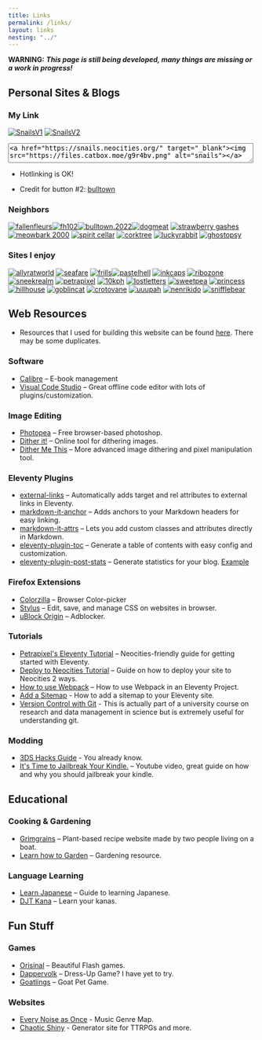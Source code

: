 ```yaml
---
title: Links
permalink: /links/
layout: links
nesting: "../"
---
```


**WARNING:** ***This page is still being developed, many things are missing or a work in progress!***

## Personal Sites & Blogs

### My Link
<div class="link-buttons">

[![SnailsV1](https://files.catbox.moe/g9r4bv.png)](https://files.catbox.moe/g9r4bv.png) [![SnailsV2](https://files.catbox.moe/9ghove.png)](https://files.catbox.moe/9ghove.png)

<textarea class="code-textarea" style="height: 40px; width: 500px;">&lt;a href="https://snails.neocities.org/" target="_blank"&gt;&lt;img src="https://files.catbox.moe/g9r4bv.png" alt="snails"&gt;&lt;/a&gt;</textarea>

- Hotlinking is OK!

- Credit for button #2: [bulltown](https://bulltown.neocities.org/)

</div>

### Neighbors
<div class="link-buttons">

[![fallenfleurs](/images/buttons/sites/fallenfleurs.png)](https://fallenfleurs.neocities.org/)[![fh102](/images/buttons/sites/sephlow.gif)](https://fh102.neocities.org/)[![bulltown.2022](/images/buttons/sites/b22button.png)](https://bulltown.joejenett.com)[![dogmeat](/images/buttons/sites/doqmeat.png)](https://doqmeat.com/) [![strawberry gashes](https://i.imgur.com/V9sIpx6.gif)](https://strawberry-gashes.neocities.org) [![meowbark 2000](https://i.imgur.com/0dRy6ek.png)](https://meowbark2000.neocities.org) [![spirit cellar](/images/buttons/sites/spiritcellar.gif)](https://spiritcellar.neocities.org/) [![corktree](/images/buttons/sites/corktree.png)](https://corktree.neocities.org/) [![luckyrabbit](https://files.catbox.moe/n23862.png)](https://luckyrabbit.neocities.org/) [![ghostopsy](/images/buttons/sites/ghostopsy.gif)](https://ghostopsy.neocities.org/)

</div>

### Sites I enjoy

<div class="link-buttons">

[![allyratworld](/images/buttons/sites/allyrat.gif)](https://allyratworld.com/) [![seafare](/images/buttons/sites/seafare.png)](https://seafare.neocities.org/) [![frills](/images/buttons/sites/frills.png)](https://frills.dev/)[![pastelhell](/images/buttons/sites/pastelhell.gif)](https://pastelhello.com) [![inkcaps](/images/buttons/sites/inkcaps.gif)](https://inkcaps.neocities.org/) [![ribozone](/images/buttons/sites/ribozone.gif)](https://ribo.zone/) [![sneekrealm](/images/buttons/sites/sneeksrealm.png)](https://sneekrealm.neocities.org/) [![petrapixel](https://cdn.jsdelivr.net/gh/petracoding/petrapixel.neocities.org@latest/public/assets/img/linkback.gif)](https://petrapixel.neocities.org/) [![10kph](/images/buttons/sites/10kph.webp)](https://karma.computer/) [![lostletters](/images/buttons/sites/LostLetters.gif)](https://lostletters.neocities.org/graphics/site_buttons/LostLetters88x31.gif) [![sweetpea](/images/buttons/sites/sweetpea.gif)](https://sweet-pea.neocities.org/) [![princess](https://princss.online/media/images/buttons/princss_button.png)](https://princss.online/) [![hillhouse](/images/buttons/sites/hillhouse.png)](https://hillhouse.neocities.org/) [![goblincat](/images/buttons/sites/goblincat.png)](https://goblincat.neocities.org/) [![crotovane](/images/buttons/sites/crotovane.gif)](https://crotovane.neocities.org/) [![uuupah](/images/buttons/sites/uuupah.png)](https://uuupah.neocities.org/) [![nenrikido](https://dl.dropbox.com/s/265wg2om8bjr5g6/nenrikido_button.gif)](https://nenrikido.neocities.org) [![snifflebear](/images/buttons/sites/snifflebear.png)](https://www.snifflebear.moe/)

</div>

## Web Resources
 
- Resources that I used for building this website can be found [here](/site). There may be some duplicates. 

### Software

- [Calibre](https://calibre-ebook.com/) – E-book management
- [Visual Code Studio](https://code.visualstudio.com/) – Great offline code editor with lots of plugins/customization.

### Image Editing

- [Photopea](https://www.photopea.com/) – Free browser-based photoshop.
- [Dither it!](https://ditherit.com/) – Online tool for dithering images.
- [Dither Me This](https://doodad.dev/dither-me-this/) – More advanced image dithering and pixel manipulation tool.

### Eleventy Plugins

- [external-links](https://www.npmjs.com/package/@sardine/eleventy-plugin-external-links) – Automatically adds target and rel attributes to external links in Eleventy.
- [markdown-it-anchor](https://github.com/valeriangalliat/markdown-it-anchor) – Adds anchors to your Markdown headers for easy linking.
- [markdown-it-attrs](https://github.com/arve0/markdown-it-attrs) – Lets you add custom classes and attributes directly in Markdown.
- [eleventy-plugin-toc](https://github.com/uncenter/eleventy-plugin-toc) – Generate a table of contents with easy config and customization.
- [eleventy-plugin-post-stats](https://github.com/johnwargo/eleventy-plugin-post-stats) – Generate statistics for your blog. [Example](https://rknight.me/blog/stats/)

### Firefox Extensions

- [Colorzilla](https://www.colorzilla.com/firefox/) – Browser Color-picker
- [Stylus](https://addons.mozilla.org/en-US/firefox/addon/styl-us/) – Edit, save, and manage CSS on websites in browser.
- [uBlock Origin](https://addons.mozilla.org/en-US/firefox/addon/ublock-origin/) – Adblocker.


### Tutorials 

- [Petrapixel's Eleventy Tutorial](https://petrapixel.neocities.org/coding/eleventy-tutorial) – Neocities-friendly guide for getting started with Eleventy.
- [Deploy to Neocities Tutorial](https://nenrikido.neocities.org/blog/post/deploy-site/) – Guide on how to deploy your site to Neocities 2 ways. 
- [How to use Webpack](https://dev.to/derrickreimer/how-to-use-webpack-in-an-eleventy-project-272j) – How to use Webpack in an Eleventy Project.
- [Add a Sitemap](https://11ty.recipes/recipes/add-a-sitemap/) - How to add a sitemap to your Eleventy site.
- [Version Control with Git](https://www.geos.ed.ac.uk/~smudd/NMDM_Course/html/version_control_git.html) - This is actually part of a university course on research and data management in science but is extremely useful for understanding git. 

### Modding

- [3DS Hacks Guide](https://3ds.hacks.guide/) - You already know.
- [It's Time to Jailbreak Your Kindle.](https://www.youtube.com/watch?v=Qtk7ERwlIAk&t=361s) – Youtube video, great guide on how and why you should jailbreak your kindle.

## Educational

### Cooking  & Gardening

- [Grimgrains](https://grimgrains.com/site/home.html) – Plant-based recipe website made by two people living on a boat.
- [Learn how to Garden](https://dreambubble.neocities.org/garden) – Gardening resource.

### Language Learning

- [Learn Japanese](https://www.tofugu.com/learn-japanese/) – Guide to learning Japanese.
- [DJT Kana](https://djtguide.neocities.org/kana/) – Learn your kanas.

## Fun Stuff

### Games

- [Orisinal](https://www.ferryhalim.com/orisinal/) – Beautiful Flash games.
- [Dappervolk](https://dappervolk.com/) – Dress-Up Game? I have yet to try.
- [Goatlings](https://www.goatlings.com/) – Goat Pet Game.

### Websites 

- [Every Noise as Once](https://everynoise.com/) - Music Genre Map.
- [Chaotic Shiny](http://chaoticshiny.com/index.php) - Generator site for TTRPGs and more.